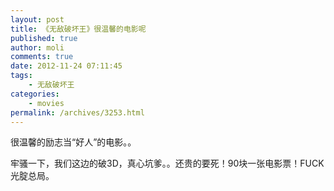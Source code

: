 ```yaml
---
layout: post
title: 《无敌破坏王》很温馨的电影呢
published: true
author: moli
comments: true
date: 2012-11-24 07:11:45
tags:
    - 无敌破坏王
categories:
    - movies
permalink: /archives/3253.html
---
```

[][1]

很温馨的励志当“好人”的电影。。

牢骚一下，我们这边的破3D，真心坑爹。。还贵的要死！90块一张电影票！FUCK光腚总局。

 [1]: http://huoxr.com/wp-content/uploads/2012/11/p1629188766.jpg